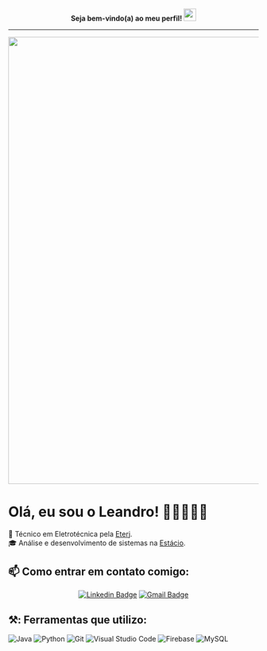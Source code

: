 <h4 align="center">
Seja bem-vindo(a) ao meu perfil! <img src="https://media.giphy.com/media/hvRJCLFzcasrR4ia7z/giphy.gif" width="25px">
  
<hr>
<img src="https://github.com/Anmol-Baranwal/Cool-GIFs-For-GitHub/assets/74038190/72903324-cf57-4e90-80a6-ed3c9734e0ed" width="900">


# Olá, eu sou o Leandro! 👋🏾👨🏾‍💻

💼 Técnico em Eletrotécnica pela [Eterj](https://www.eterj.com.br/).<br>
🎓 Análise e desenvolvimento de sistemas na [Estácio](https://estacio.br/).


## 📫 Como entrar em contato comigo:
<div align="center"> 
 
  [![Linkedin Badge](https://img.shields.io/badge/-leandro-blue?style=flat-square&logo=Linkedin&logoColor=white&link=https://www.linkedin.com/in/leandro-c-8a7916134/?utm_source=share&utm_campaign=share_via&utm_content=profile&utm_medium=android_app)](https://www.linkedin.com/in/leandro-c-8a7916134/?utm_source=share&utm_campaign=share_via&utm_content=profile&utm_medium=android_app)
[![Gmail Badge](https://img.shields.io/badge/-leaandroallves@outlook.com-c14438?style=flat-square&logo=Gmail&logoColor=white&link=mailto:leaandroallves@outlook.com)](mailto:leaandroallves@outlook.com)

</div>

## ⚒️: Ferramentas que utilizo:
![Java](https://img.shields.io/badge/Java-%23ED8B00.svg?style=fat-square&logo=openjdk&logoColor=white) ![Python](https://img.shields.io/badge/Python-3670A0?style=fat-square&logo=Python&logoColor=ffdd54) ![Git](https://img.shields.io/badge/-Git-yellow?style=fat-square&logo=git) ![Visual Studio Code](https://img.shields.io/badge/Visual%20Studio%20Code-0078d7.svg?style=fat-square&logo=visual-studio-code&logoColor=white) ![Firebase](https://img.shields.io/badge/Firebase-a08021?style=fat-square&logo=firebase&logoColor=ffcd34) ![MySQL](https://img.shields.io/badge/MySql-4479A1.svg?style=fat-square&logo=mysql&logoColor=white)
